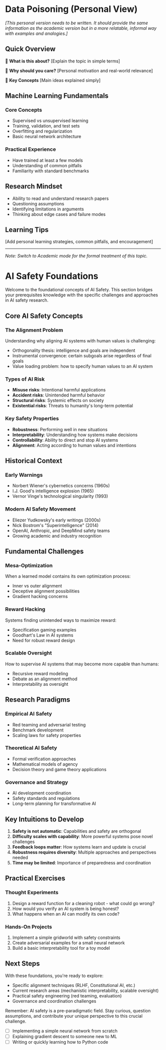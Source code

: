 # Data Poisoning (Personal View)

<!-- This is the personal/informal version of foundations@foundations-subtopic -->

*[This personal version needs to be written. It should provide the same information as the academic version but in a more relatable, informal way with examples and analogies.]*

## Quick Overview

🎯 **What is this about?**
[Explain the topic in simple terms]

💭 **Why should you care?**
[Personal motivation and real-world relevance]

🔑 **Key Concepts**
[Main ideas explained simply]
<!-- - Basic familiarity with PyTorch or TensorFlow -->
<!-- - Ability to read and understand research code -->

## Machine Learning Fundamentals

### Core Concepts
- Supervised vs unsupervised learning
- Training, validation, and test sets
- Overfitting and regularization
- Basic neural network architecture

### Practical Experience
- Have trained at least a few models
- Understanding of common pitfalls
- Familiarity with standard benchmarks

## Research Mindset
- Ability to read and understand research papers
- Questioning assumptions
- Identifying limitations in arguments
- Thinking about edge cases and failure modes

## Learning Tips

[Add personal learning strategies, common pitfalls, and encouragement]

---

*Note: Switch to Academic mode for the formal treatment of this topic.*

# AI Safety Foundations

Welcome to the foundational concepts of AI Safety. This section bridges your prerequisites knowledge with the specific challenges and approaches in AI safety research.

## Core AI Safety Concepts

### The Alignment Problem
Understanding why aligning AI systems with human values is challenging:
- Orthogonality thesis: intelligence and goals are independent
- Instrumental convergence: certain subgoals arise regardless of final goals
- Value loading problem: how to specify human values to an AI system

### Types of AI Risk
- **Misuse risks**: Intentional harmful applications
- **Accident risks**: Unintended harmful behavior
- **Structural risks**: Systemic effects on society
- **Existential risks**: Threats to humanity's long-term potential

### Key Safety Properties
- **Robustness**: Performing well in new situations
- **Interpretability**: Understanding how systems make decisions
- **Controllability**: Ability to direct and stop AI systems
- **Alignment**: Acting according to human values and intentions

## Historical Context

### Early Warnings
- Norbert Wiener's cybernetics concerns (1960s)
- I.J. Good's intelligence explosion (1965)
- Vernor Vinge's technological singularity (1993)

### Modern AI Safety Movement
- Eliezer Yudkowsky's early writings (2000s)
- Nick Bostrom's "Superintelligence" (2014)
- OpenAI, Anthropic, and DeepMind safety teams
- Growing academic and industry recognition

## Fundamental Challenges

### Mesa-Optimization
When a learned model contains its own optimization process:
- Inner vs outer alignment
- Deceptive alignment possibilities
- Gradient hacking concerns

### Reward Hacking
Systems finding unintended ways to maximize reward:
- Specification gaming examples
- Goodhart's Law in AI systems
- Need for robust reward design

### Scalable Oversight
How to supervise AI systems that may become more capable than humans:
- Recursive reward modeling
- Debate as an alignment method
- Interpretability as oversight

## Research Paradigms

### Empirical AI Safety
- Red teaming and adversarial testing
- Benchmark development
- Scaling laws for safety properties

### Theoretical AI Safety
- Formal verification approaches
- Mathematical models of agency
- Decision theory and game theory applications

### Governance and Strategy
- AI development coordination
- Safety standards and regulations
- Long-term planning for transformative AI

<!-- ### Linear Algebra
- Vectors, matrices, and operations
- Eigenvalues and eigenvectors
- Matrix decomposition
- Understanding of high-dimensional spaces -->

<!-- ### Calculus
- Differentiation and integration
- Partial derivatives
- Chain rule (crucial for backpropagation)
- Basic optimization concepts -->

## Key Intuitions to Develop

1. **Safety is not automatic**: Capabilities and safety are orthogonal
2. **Difficulty scales with capability**: More powerful systems pose novel challenges
3. **Feedback loops matter**: How systems learn and update is crucial
4. **Robustness requires diversity**: Multiple approaches and perspectives needed
5. **Time may be limited**: Importance of preparedness and coordination

## Practical Exercises

### Thought Experiments
1. Design a reward function for a cleaning robot - what could go wrong?
2. How would you verify an AI system is being honest?
3. What happens when an AI can modify its own code?

### Hands-On Projects
1. Implement a simple gridworld with safety constraints
2. Create adversarial examples for a small neural network
3. Build a basic interpretability tool for a toy model

## Next Steps

With these foundations, you're ready to explore:
- Specific alignment techniques (RLHF, Constitutional AI, etc.)
- Current research areas (mechanistic interpretability, scalable oversight)
- Practical safety engineering (red teaming, evaluation)
- Governance and coordination challenges

Remember: AI safety is a pre-paradigmatic field. Stay curious, question assumptions, and contribute your unique perspective to this crucial challenge.

- [ ] Implementing a simple neural network from scratch
- [ ] Explaining gradient descent to someone new to ML
- [ ] Writing or quickly learning how to Python code